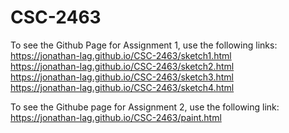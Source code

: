 # CSC-2463

To see the Github Page for Assignment 1, use the following links:  
https://jonathan-lag.github.io/CSC-2463/sketch1.html  
https://jonathan-lag.github.io/CSC-2463/sketch2.html  
https://jonathan-lag.github.io/CSC-2463/sketch3.html  
https://jonathan-lag.github.io/CSC-2463/sketch4.html  

To see the Githube page for Assignment 2, use the following link:  
https://jonathan-lag.github.io/CSC-2463/paint.html   
